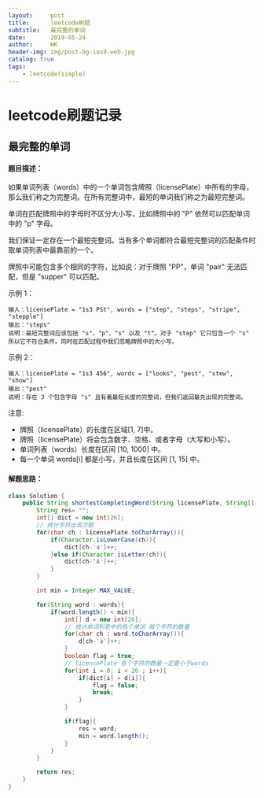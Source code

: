 ```yaml
---
layout:     post
title:      leetcode刷题
subtitle:   最完整的单词
date:       2019-05-24
author:     HK
header-img: img/post-bg-ios9-web.jpg
catalog: true
tags:
    - leetcode(simple)
---
```

# leetcode刷题记录
## 最完整的单词

#### 题目描述：
如果单词列表（words）中的一个单词包含牌照（licensePlate）中所有的字母，那么我们称之为完整词。在所有完整词中，最短的单词我们称之为最短完整词。

单词在匹配牌照中的字母时不区分大小写，比如牌照中的 "P" 依然可以匹配单词中的 "p" 字母。

我们保证一定存在一个最短完整词。当有多个单词都符合最短完整词的匹配条件时取单词列表中最靠前的一个。

牌照中可能包含多个相同的字符，比如说：对于牌照 "PP"，单词 "pair" 无法匹配，但是 "supper" 可以匹配。

 

示例 1：

    输入：licensePlate = "1s3 PSt", words = ["step", "steps", "stripe", "stepple"]
    输出："steps"
    说明：最短完整词应该包括 "s"、"p"、"s" 以及 "t"。对于 "step" 它只包含一个 "s" 所以它不符合条件。同时在匹配过程中我们忽略牌照中的大小写。
 

示例 2：

    输入：licensePlate = "1s3 456", words = ["looks", "pest", "stew", "show"]
    输出："pest"
    说明：存在 3 个包含字母 "s" 且有着最短长度的完整词，但我们返回最先出现的完整词。


注意:

* 牌照（licensePlate）的长度在区域[1, 7]中。
* 牌照（licensePlate）将会包含数字、空格、或者字母（大写和小写）。
* 单词列表（words）长度在区间 [10, 1000] 中。
* 每一个单词 words[i] 都是小写，并且长度在区间 [1, 15] 中。

#### 解题思路：
```java
class Solution {
    public String shortestCompletingWord(String licensePlate, String[] words) {
        String res= "";
        int[] dict = new int[26];
        // 统计字符出现次数
        for(char ch : licensePlate.toCharArray()){
            if(Character.isLowerCase(ch)){
                dict[ch-'a']++;
            }else if(Character.isLetter(ch)){
                dict[ch-'A']++;
            }
        }

        int min = Integer.MAX_VALUE;

        for(String word : words){
            if(word.length() < min){
                int[] d = new int[26];
                // 统计单词列表中的各个单词 每个字符的数量
                for(char ch : word.toCharArray()){
                    d[ch-'a']++;
                }
                boolean flag = true;
                // licensePlate 各个字符的数量一定要小于words
                for(int i = 0; i < 26 ; i++){
                    if(dict[i] > d[i]){
                        flag = false;
                        break;
                    }
                }

                if(flag){
                    res = word;
                    min = word.length();
                }
            }
        }

        return res;
    }
}
```
